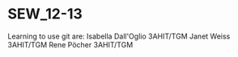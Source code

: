 SEW_12-13
=========
Learning to use git are:
Isabella Dall'Oglio 3AHIT/TGM
Janet Weiss 3AHIT/TGM
Rene Pöcher 3AHIT/TGM